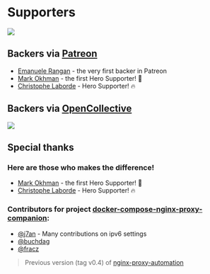# Supporters

[<img src="https://images.opencollective.com/static/images/become_sponsor.svg">](https://opencollective.com/nginx-proxy-automation)

## Backers via [Patreon](https://www.patreon.com/evertramos)

- [Emanuele Rangan](https://github.com/emanuelerangan) - the very first backer in Patreon
- [Mark Okhman](https://github.com/markokhman) - the first Hero Supporter! 🚀
- [Christophe Laborde](https://github.com/Tofdu31) - Hero Supporter! 🔥


## Backers via [OpenCollective](https://opencollective.com/nginx-proxy-automation)

[<img src="https://opencollective.com/nginx-proxy-automation/contributors.svg?width=890" />](https://github.com/evertramos/nginx-proxy-automation/graphs/contributors)

## Special thanks

### Here are those who makes the difference!

- [Mark Okhman](https://github.com/markokhman) - the first Hero Supporter! 🚀
- [Christophe Laborde](https://github.com/Tofdu31) - Hero Supporter! 🔥

### Contributors for project [docker-compose-nginx-proxy-companion](https://github.com/evertramos/nginx-proxy-automation/tree/v0.4):

- [@j7an](https://github.com/j7an) - Many contributions on ipv6 settings
- [@buchdag](https://github.com/JrCs/docker-letsencrypt-nginx-proxy-companion/pull/226#event-1145800062)
- [@fracz](https://github.com/fracz)

> Previous version (tag v0.4) of [nginx-proxy-automation](https://github.com/evertramos/nginx-proxy-automation)
 
